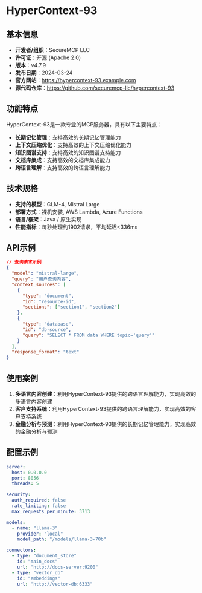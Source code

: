 # HyperContext-93

## 基本信息

- **开发者/组织**：SecureMCP LLC
- **许可证**：开源 (Apache 2.0)
- **版本**：v4.7.9
- **发布日期**：2024-03-24
- **官方网站**：https://hypercontext-93.example.com
- **源代码仓库**：https://github.com/securemcp-llc/hypercontext-93

## 功能特点

HyperContext-93是一款专业的MCP服务器，具有以下主要特点：

- **长期记忆管理**：支持高效的长期记忆管理能力
- **上下文压缩优化**：支持高效的上下文压缩优化能力
- **知识图谱支持**：支持高效的知识图谱支持能力
- **文档库集成**：支持高效的文档库集成能力
- **跨语言理解**：支持高效的跨语言理解能力


## 技术规格

- **支持的模型**：GLM-4, Mistral Large
- **部署方式**：裸机安装, AWS Lambda, Azure Functions
- **语言/框架**：Java / 原生实现
- **性能指标**：每秒处理约1902请求，平均延迟<336ms

## API示例

```json
// 查询请求示例
{
  "model": "mistral-large",
  "query": "用户查询内容",
  "context_sources": [
    {
      "type": "document",
      "id": "resource-id",
      "sections": ["section1", "section2"]
    },
    {
      "type": "database",
      "id": "db-source",
      "query": "SELECT * FROM data WHERE topic='query'"
    }
  ],
  "response_format": "text"
}
```

## 使用案例

1. **多语言内容创建**：利用HyperContext-93提供的跨语言理解能力，实现高效的多语言内容创建
2. **客户支持系统**：利用HyperContext-93提供的跨语言理解能力，实现高效的客户支持系统
3. **金融分析与预测**：利用HyperContext-93提供的长期记忆管理能力，实现高效的金融分析与预测


## 配置示例

```yaml
server:
  host: 0.0.0.0
  port: 8056
  threads: 5

security:
  auth_required: false
  rate_limiting: false
  max_requests_per_minute: 3713

models:
  - name: "llama-3"
    provider: "local"
    model_path: "/models/llama-3-70b"

connectors:
  - type: "document_store"
    id: "main_docs"
    url: "http://docs-server:9200"
  - type: "vector_db"
    id: "embeddings"
    url: "http://vector-db:6333"
```